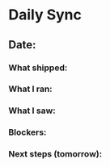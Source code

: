 # Daily Sync
## Date:
### What shipped:
### What I ran:
### What I saw:
### Blockers:
### Next steps (tomorrow):